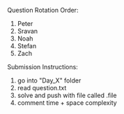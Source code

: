 Question Rotation Order:
1. Peter
2. Sravan
3. Noah
4. Stefan
5. Zach

Submission Instructions:
1. go into "Day_X" folder
2. read question.txt
3. solve and push with file called <name>.file
4. comment time + space complexity